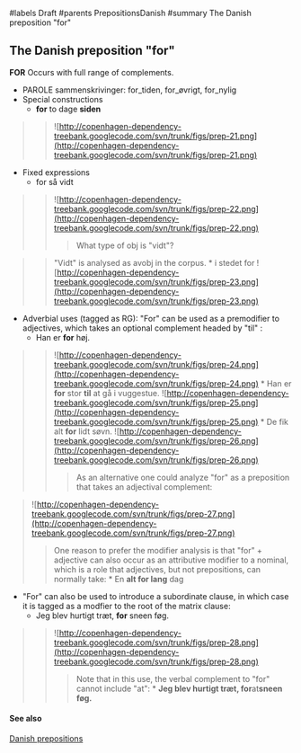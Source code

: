 ﻿#labels Draft
#parents PrepositionsDanish
#summary The Danish preposition "for"


## The Danish preposition "for" ##

**FOR** Occurs with full range of complements.

  * PAROLE sammenskrivinger: for\_tiden, for\_øvrigt, for\_nylig
  * Special constructions
    * **for** to dage **siden**
> > ![http://copenhagen-dependency-treebank.googlecode.com/svn/trunk/figs/prep-21.png](http://copenhagen-dependency-treebank.googlecode.com/svn/trunk/figs/prep-21.png)
  * Fixed expressions
    * for så vidt
> > ![http://copenhagen-dependency-treebank.googlecode.com/svn/trunk/figs/prep-22.png](http://copenhagen-dependency-treebank.googlecode.com/svn/trunk/figs/prep-22.png)
> > > What type of obj is "vidt"?

> > "Vidt" is analysed as avobj in the corpus.
    * i stedet for
> > ![http://copenhagen-dependency-treebank.googlecode.com/svn/trunk/figs/prep-23.png](http://copenhagen-dependency-treebank.googlecode.com/svn/trunk/figs/prep-23.png)
  * Adverbial uses (tagged as RG): "For" can be used as a premodifier to adjectives, which takes an optional complement headed by "til" :
    * Han er **for** høj.
> > ![http://copenhagen-dependency-treebank.googlecode.com/svn/trunk/figs/prep-24.png](http://copenhagen-dependency-treebank.googlecode.com/svn/trunk/figs/prep-24.png)
    * Han er **for** stor **til** at gå i vuggestue.
> > ![http://copenhagen-dependency-treebank.googlecode.com/svn/trunk/figs/prep-25.png](http://copenhagen-dependency-treebank.googlecode.com/svn/trunk/figs/prep-25.png)
    * De fik alt **for** lidt søvn.
> > ![http://copenhagen-dependency-treebank.googlecode.com/svn/trunk/figs/prep-26.png](http://copenhagen-dependency-treebank.googlecode.com/svn/trunk/figs/prep-26.png)
> > > As an alternative one could analyze "for" as a preposition that takes an adjectival complement:

> ![http://copenhagen-dependency-treebank.googlecode.com/svn/trunk/figs/prep-27.png](http://copenhagen-dependency-treebank.googlecode.com/svn/trunk/figs/prep-27.png)
> > One reason to prefer the modifier analysis is that "for" + adjective can also occur as an attributive modifier to a nominal, which is a role that adjectives, but not prepositions, can normally take:
      * En **alt for lang** dag

  * "For" can also be used to introduce a subordinate clause, in which case it is tagged as a modfier to the root of the matrix clause:
    * Jeg blev hurtigt træt, **for** sneen føg.
> > ![http://copenhagen-dependency-treebank.googlecode.com/svn/trunk/figs/prep-28.png](http://copenhagen-dependency-treebank.googlecode.com/svn/trunk/figs/prep-28.png)
> > > Note that in this use, the verbal complement to "for" cannot include "at":
    * **Jeg blev hurtigt træt, for**at**sneen føg.**


#### See also ####


[Danish prepositions](PrepositionsDanish.md)